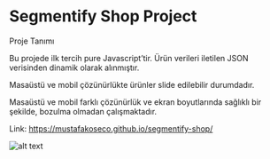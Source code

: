 # Segmentify Shop Project

Proje Tanımı

Bu projede ilk tercih pure Javascript’tir. Ürün verileri iletilen JSON verisinden dinamik olarak alınmıştır.

Masaüstü ve mobil çözünürlükte ürünler slide edilebilir durumdadır.

Masaüstü ve mobil farklı çözünürlük ve ekran boyutlarında sağlıklı bir şekilde, bozulma olmadan çalışmaktadır.

Link: https://mustafakoseco.github.io/segmentify-shop/

![alt text](https://r.resimlink.com/hXmrOAn.jpg)

